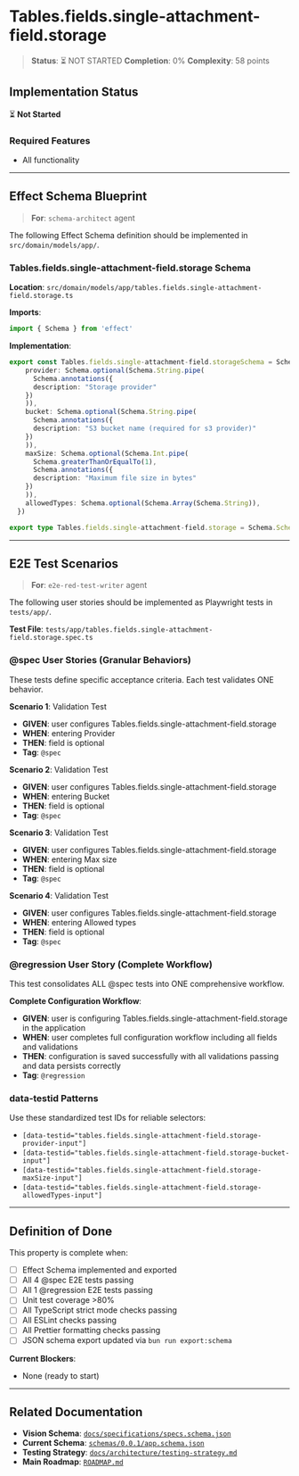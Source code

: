 # Tables.fields.single-attachment-field.storage

> **Status**: ⏳ NOT STARTED
> **Completion**: 0%
> **Complexity**: 58 points

## Implementation Status

⏳ **Not Started**

### Required Features

- All functionality

---

## Effect Schema Blueprint

> **For**: `schema-architect` agent

The following Effect Schema definition should be implemented in `src/domain/models/app/`.

### Tables.fields.single-attachment-field.storage Schema

**Location**: `src/domain/models/app/tables.fields.single-attachment-field.storage.ts`

**Imports**:

```typescript
import { Schema } from 'effect'
```

**Implementation**:

```typescript
export const Tables.fields.single-attachment-field.storageSchema = Schema.Struct({
    provider: Schema.optional(Schema.String.pipe(
      Schema.annotations({
      description: "Storage provider"
    })
    )),
    bucket: Schema.optional(Schema.String.pipe(
      Schema.annotations({
      description: "S3 bucket name (required for s3 provider)"
    })
    )),
    maxSize: Schema.optional(Schema.Int.pipe(
      Schema.greaterThanOrEqualTo(1),
      Schema.annotations({
      description: "Maximum file size in bytes"
    })
    )),
    allowedTypes: Schema.optional(Schema.Array(Schema.String)),
  })

export type Tables.fields.single-attachment-field.storage = Schema.Schema.Type<typeof Tables.fields.single-attachment-field.storageSchema>
```

---

## E2E Test Scenarios

> **For**: `e2e-red-test-writer` agent

The following user stories should be implemented as Playwright tests in `tests/app/`.

**Test File**: `tests/app/tables.fields.single-attachment-field.storage.spec.ts`

### @spec User Stories (Granular Behaviors)

These tests define specific acceptance criteria. Each test validates ONE behavior.

**Scenario 1**: Validation Test

- **GIVEN**: user configures Tables.fields.single-attachment-field.storage
- **WHEN**: entering Provider
- **THEN**: field is optional
- **Tag**: `@spec`

**Scenario 2**: Validation Test

- **GIVEN**: user configures Tables.fields.single-attachment-field.storage
- **WHEN**: entering Bucket
- **THEN**: field is optional
- **Tag**: `@spec`

**Scenario 3**: Validation Test

- **GIVEN**: user configures Tables.fields.single-attachment-field.storage
- **WHEN**: entering Max size
- **THEN**: field is optional
- **Tag**: `@spec`

**Scenario 4**: Validation Test

- **GIVEN**: user configures Tables.fields.single-attachment-field.storage
- **WHEN**: entering Allowed types
- **THEN**: field is optional
- **Tag**: `@spec`

### @regression User Story (Complete Workflow)

This test consolidates ALL @spec tests into ONE comprehensive workflow.

**Complete Configuration Workflow**:

- **GIVEN**: user is configuring Tables.fields.single-attachment-field.storage in the application
- **WHEN**: user completes full configuration workflow including all fields and validations
- **THEN**: configuration is saved successfully with all validations passing and data persists correctly
- **Tag**: `@regression`

### data-testid Patterns

Use these standardized test IDs for reliable selectors:

- `[data-testid="tables.fields.single-attachment-field.storage-provider-input"]`
- `[data-testid="tables.fields.single-attachment-field.storage-bucket-input"]`
- `[data-testid="tables.fields.single-attachment-field.storage-maxSize-input"]`
- `[data-testid="tables.fields.single-attachment-field.storage-allowedTypes-input"]`

---

## Definition of Done

This property is complete when:

- [ ] Effect Schema implemented and exported
- [ ] All 4 @spec E2E tests passing
- [ ] All 1 @regression E2E tests passing
- [ ] Unit test coverage >80%
- [ ] All TypeScript strict mode checks passing
- [ ] All ESLint checks passing
- [ ] All Prettier formatting checks passing
- [ ] JSON schema export updated via `bun run export:schema`

**Current Blockers**:

- None (ready to start)

---

## Related Documentation

- **Vision Schema**: [`docs/specifications/specs.schema.json`](../specs.schema.json)
- **Current Schema**: [`schemas/0.0.1/app.schema.json`](../../schemas/0.0.1/app.schema.json)
- **Testing Strategy**: [`docs/architecture/testing-strategy.md`](../../architecture/testing-strategy.md)
- **Main Roadmap**: [`ROADMAP.md`](../../../ROADMAP.md)
